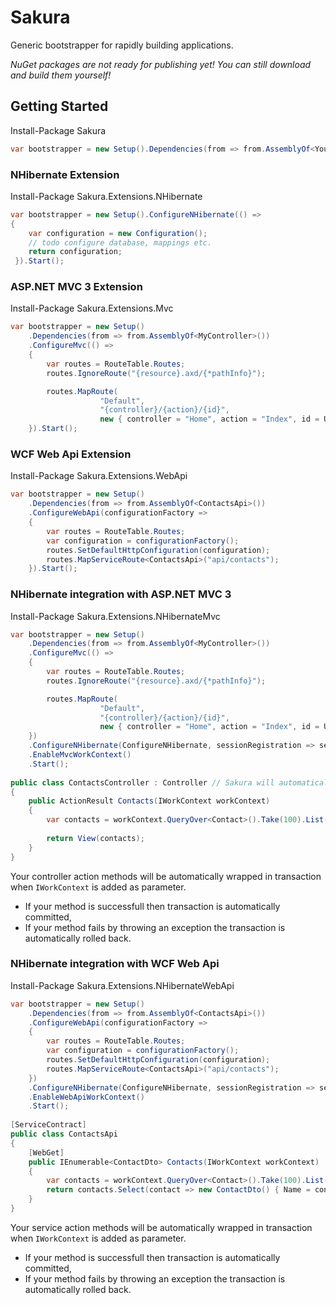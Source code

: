 # Sakura

Generic bootstrapper for rapidly building applications. 

_NuGet packages are not ready for publishing yet! You can still download and build them yourself!_

## Getting Started
Install-Package Sakura

```csharp
var bootstrapper = new Setup().Dependencies(from => from.AssemblyOf<YourDependency>()).Start();
```

### NHibernate Extension

Install-Package Sakura.Extensions.NHibernate

```csharp
var bootstrapper = new Setup().ConfigureNHibernate(() => 
{ 
	var configuration = new Configuration();
	// todo configure database, mappings etc.
	return configuration;
 }).Start();
```

### ASP.NET MVC 3 Extension

Install-Package Sakura.Extensions.Mvc

```csharp
var bootstrapper = new Setup()
	.Dependencies(from => from.AssemblyOf<MyController>())
	.ConfigureMvc(() => 
	{ 
		var routes = RouteTable.Routes;
		routes.IgnoreRoute("{resource}.axd/{*pathInfo}");

		routes.MapRoute(
                	"Default", 
                	"{controller}/{action}/{id}", 
                	new { controller = "Home", action = "Index", id = UrlParameter.Optional });
	}).Start();
```

### WCF Web Api Extension

Install-Package Sakura.Extensions.WebApi

```csharp
var bootstrapper = new Setup()
	.Dependencies(from => from.AssemblyOf<ContactsApi>())
	.ConfigureWebApi(configurationFactory => 
	{ 
		var routes = RouteTable.Routes;
		var configuration = configurationFactory();
		routes.SetDefaultHttpConfiguration(configuration);
		routes.MapServiceRoute<ContactsApi>("api/contacts");
	}).Start();
```

### NHibernate integration with ASP.NET MVC 3

Install-Package Sakura.Extensions.NHibernateMvc

```csharp
var bootstrapper = new Setup()
	.Dependencies(from => from.AssemblyOf<MyController>())
	.ConfigureMvc(() => 
	{ 
		var routes = RouteTable.Routes;
		routes.IgnoreRoute("{resource}.axd/{*pathInfo}");

		routes.MapRoute(
                	"Default", 
                	"{controller}/{action}/{id}", 
                	new { controller = "Home", action = "Index", id = UrlParameter.Optional });
	})
	.ConfigureNHibernate(ConfigureNHibernate, sessionRegistration => sessionRegistration.InstancePerHttpRequest())
	.EnableMvcWorkContext()
	.Start();
	
public class ContactsController : Controller // Sakura will automatically register IController -types
{
	public ActionResult Contacts(IWorkContext workContext)
	{
		var contacts = workContext.QueryOver<Contact>().Take(100).List();
		
		return View(contacts);
	}
}
```

Your controller action methods will be automatically wrapped in transaction when ```IWorkContext``` is added as parameter.

- If your method is successfull then transaction is automatically committed,
- If your method fails by throwing an exception the transaction is automatically rolled back.

### NHibernate integration with WCF Web Api

Install-Package Sakura.Extensions.NHibernateWebApi

```csharp
var bootstrapper = new Setup()
	.Dependencies(from => from.AssemblyOf<ContactsApi>())
	.ConfigureWebApi(configurationFactory => 
	{ 
		var routes = RouteTable.Routes;
		var configuration = configurationFactory();
		routes.SetDefaultHttpConfiguration(configuration);
		routes.MapServiceRoute<ContactsApi>("api/contacts");
	})
	.ConfigureNHibernate(ConfigureNHibernate, sessionRegistration => sessionRegistration.InstancePerHttpRequest())
	.EnableWebApiWorkContext()
	.Start();
	
[ServiceContract]
public class ContactsApi
{
	[WebGet]
	public IEnumerable<ContactDto> Contacts(IWorkContext workContext)
	{
		var contacts = workContext.QueryOver<Contact>().Take(100).List();
		return contacts.Select(contact => new ContactDto() { Name = contact.Name });
	}
}
```

Your service action methods will be automatically wrapped in transaction when ```IWorkContext``` is added as parameter.

- If your method is successfull then transaction is automatically committed,
- If your method fails by throwing an exception the transaction is automatically rolled back.
 

